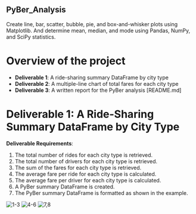 ## PyBer_Analysis
Create line, bar, scatter, bubble, pie, and box-and-whisker plots using Matplotlib. And determine mean, median, and mode using Pandas, NumPy, and SciPy statistics.

# Overview of the project
- **Deliverable 1**: A ride-sharing summary DataFrame by city type
- **Deliverable 2**: A multiple-line chart of total fares for each city type
- **Deliverable 3**: A written report for the PyBer analysis [README.md]

# Deliverable 1: A Ride-Sharing Summary DataFrame by City Type
**Deliverable Requirements**:
1. The total number of rides for each city type is retrieved.
2. The total number of drivers for each city type is retrieved.
3. The sum of the fares for each city type is retrieved.
4. The average fare per ride for each city type is calculated.
5. The average fare per driver for each city type is calculated.
6. A PyBer summary DataFrame is created.
7. The PyBer summary DataFrame is formatted as shown in the example.

![1-3](https://user-images.githubusercontent.com/84139825/172226585-7c774afa-5378-4cc7-bb44-a6b01ce57dbb.PNG)
![4-6](https://user-images.githubusercontent.com/84139825/172226625-7e5f9e0d-dbb1-47e6-80f3-859eee4e0d96.PNG)
![7,8](https://user-images.githubusercontent.com/84139825/172226673-f81c7f94-439f-416e-8c33-ea618c305424.PNG)


